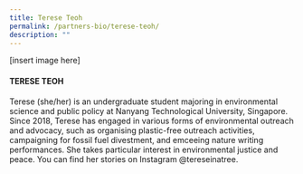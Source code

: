 ```yaml
---
title: Terese Teoh
permalink: /partners-bio/terese-teoh/
description: ""
---
```

[insert image here]

#### TERESE TEOH

Terese (she/her) is an undergraduate student majoring in environmental science and public policy at Nanyang Technological University, Singapore. Since 2018, Terese has engaged in various forms of environmental outreach and advocacy, such as organising plastic-free outreach activities, campaigning for fossil fuel divestment, and emceeing nature writing performances. She takes particular interest in environmental justice and peace. You can find her stories on Instagram @tereseinatree.